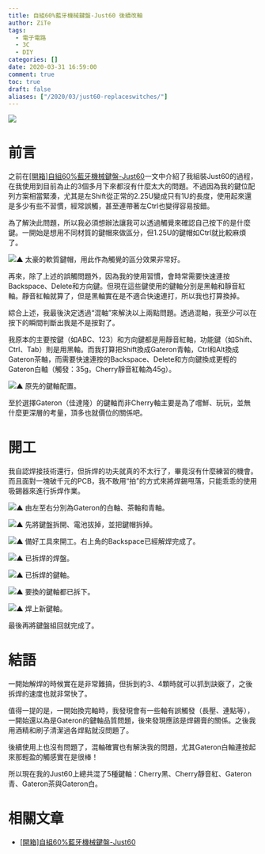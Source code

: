 ```yaml
---
title: 自組60%藍牙機械鍵盤-Just60 後續改軸
author: ZiTe
tags:
  - 電子電路
  - 3C
  - DIY
categories: []
date: 2020-03-31 16:59:00
comment: true
toc: true
draft: false
aliases: ["/2020/03/just60-replaceswitches/"]
---
```

![](https://1.bp.blogspot.com/-MJaz0ArUBZE/XomfS_eOL2I/AAAAAAAACC8/Ho-R4rr6xTQu2M5y5ticJV4EHoG0_qlDgCKgBGAsYHg/s1600/ZPH_0116.jpg)

# 前言

之前在[\[開箱\]自組60%藍牙機械鍵盤-Just60](/2020/03/unbox-just60/)一文中介紹了我組裝Just60的過程，在我使用到目前為止的3個多月下來都沒有什麼太大的問題。不過因為我的鍵位配列方案相當緊湊，尤其是左Shift從正常的2.25U變成只有1U的長度，使用起來還是多少有些不習慣，經常誤觸，甚至連帶著左Ctrl也變得容易按錯。  

<!--more-->

為了解決此問題，所以我必須想辦法讓我可以透過觸覺來確認自己按下的是什麼鍵。一開始是想用不同材質的鍵帽來做區分，但1.25U的鍵帽如Ctrl就比較麻煩了。  

![▲ 太豪的軟質鍵帽，用此作為觸覺的區分效果非常好。](https://1.bp.blogspot.com/-bItkv7gqREQ/XomfS6bTn0I/AAAAAAAACC8/eAU0BO69z-U6JbBrlrrlCx-kETn0aj0xwCKgBGAsYHg/s640/ZPH_0109.jpg)

再來，除了上述的誤觸問題外，因為我的使用習慣，會時常需要快速連按Backspace、Delete和方向鍵。但現在這些鍵使用的鍵軸分別是黑軸和靜音紅軸。靜音紅軸就算了，但是黑軸實在是不適合快速連打，所以我也打算換掉。  

綜合上述，我最後決定透過“混軸”來解決以上兩點問題。透過混軸，我至少可以在按下的瞬間判斷出我是不是按對了。  

我原本的主要按鍵（如ABC、123）和方向鍵都是用靜音紅軸，功能鍵（如Shift、Ctrl、Tab）則是用黑軸。而我打算把Shift換成Gateron青軸，Ctrl和Alt換成Gateron茶軸，而需要快速連按的Backspace、Delete和方向鍵換成更輕的Gateron白軸（觸發：35g。Cherry靜音紅軸為45g）。  

![▲ 原先的鍵軸配置。](https://1.bp.blogspot.com/-euzIY6otL9o/XomfeZrKxmI/AAAAAAAACDA/-37xniROwQ8z50mxu_czwUJJTqtM6vWRQCKgBGAsYHg/s640/Just60%25E9%2585%258D%25E5%2588%2597-L0-jj.png)

至於選擇Gateron（佳達隆）的鍵軸而非Cherry軸主要是為了嚐鮮、玩玩，並無什麼更深層的考量，頂多也就價位的關係吧。

# 開工

我自認焊接技術還行，但拆焊的功夫就真的不太行了，畢竟沒有什麼練習的機會。而且面對一塊破千元的PCB，我不敢用“拍”的方式來將焊錫甩落，只能乖乖的使用吸錫器來進行拆焊作業。  

![▲ 由左至右分別為Gateron的白軸、茶軸和青軸。](https://1.bp.blogspot.com/-gNYDR-PqQYc/XomfSxmuotI/AAAAAAAACC8/pUWuAGMaUQIqF_is-sDDUE6jTuqtlO2EACKgBGAsYHg/s1600/ZPH_0104.jpg)

![▲ 先將鍵盤拆開、電池拔掉，並把鍵帽拆掉。](https://1.bp.blogspot.com/-BE18sWpdHGY/XomfSzlmgaI/AAAAAAAACC8/q-L3XXCgVigAv17O-dno7VSOF2M6_6AIgCKgBGAsYHg/s1600/ZPH_0110.jpg)

![▲ 備好工具來開工。右上角的Backspace已經解焊完成了。](https://1.bp.blogspot.com/-guRO7gQfZUw/XomfS3OeFYI/AAAAAAAACC8/Ng9SpuTRyy85E6lOe_1G4M8GIcRSU9BJQCKgBGAsYHg/s1600/ZPH_0111.jpg)

![▲ 已拆焊的焊盤。](https://1.bp.blogspot.com/-c5-lDkFeuV8/XomfS2F7EdI/AAAAAAAACC8/4ocCrT2ElxEbnDioSzZrDc00s8wYYBrOQCKgBGAsYHg/s1600/ZPH_0114.jpg)

![▲ 已拆焊的鍵軸。](https://1.bp.blogspot.com/-qKpyEczeFVk/XomfS13GcfI/AAAAAAAACC8/ODWfESlJ_70jDyVTpL0SW7soX4pACmz3ACKgBGAsYHg/s1600/ZPH_0112.jpg)

![▲ 要換的鍵軸都已拆下。](https://1.bp.blogspot.com/-aeuhF6ihp4A/XomfS0y4ECI/AAAAAAAACC8/4N-gzbVLIHw-tKZy-9FjDeTCOR1vgyMqQCKgBGAsYHg/s1600/ZPH_0115.jpg)

![▲ 焊上新鍵軸。](https://1.bp.blogspot.com/-MJaz0ArUBZE/XomfS_eOL2I/AAAAAAAACC8/Ho-R4rr6xTQu2M5y5ticJV4EHoG0_qlDgCKgBGAsYHg/s1600/ZPH_0116.jpg)

最後再將鍵盤組回就完成了。  

# 結語

一開始解焊的時候實在是非常難搞，但拆到約3、4顆時就可以抓到訣竅了，之後拆焊的速度也就非常快了。  

值得一提的是，一開始換完軸時，我發現會有一些軸有誤觸發（長壓、連點等），一開始還以為是Gateron的鍵軸品質問題，後來發現應該是焊錫膏的關係。之後我用酒精和刷子清潔過各焊點就沒問題了。  

後續使用上也沒有問題了，混軸確實也有解決我的問題，尤其Gateron白軸連按起來那輕盈的觸感實在是很棒！  

所以現在我的Just60上總共混了5種鍵軸：Cherry黑、Cherry靜音紅、Gateron青、Gateron茶與Gateron白。

# 相關文章

*   [\[開箱\]自組60%藍牙機械鍵盤-Just60](/2020/03/unbox-just60/)